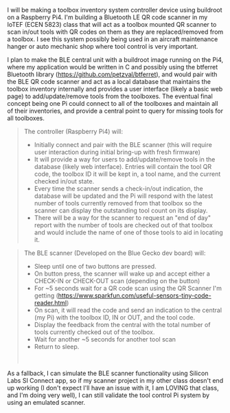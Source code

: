 
I will be making a toolbox inventory system controller device using buildroot on a Raspberry Pi4. I'm building a Bluetooth LE QR code scanner in my IoTEF (ECEN 5823) class that will act as a toolbox mounted QR scanner to scan in/out tools with QR codes on them as they are replaced/removed from a toolbox. I see this system possibly being used in an aircraft maintenance hanger or auto mechanic shop where tool control is very important. 

I plan to make the BLE central unit with a buildroot image running on the Pi4, where my application would be written in C and possibly using the btferret Bluetooth library (https://github.com/petzval/btferret), and would pair with the BLE QR code scanner and act as a local database that maintains the toolbox inventory internally and provides a user interface (likely a basic web page) to add/update/remove tools from the toolboxes. The eventual final concept being one Pi could connect to all of the toolboxes and maintain all of their inventories, and provide a central point to query for missing tools for all toolboxes.

>The controller (Raspberry Pi4) will:
> - Initially connect and pair with the BLE scanner (this will require user interaction during initial bring-up with fresh firmware)
> - It will provide a way for users to add/update/remove tools in the database (likely web interface). Entries will contain the tool QR code, the toolbox ID it will be kept in, a tool name, and the current checked in/out state.
> - Every time the scanner sends a check-in/out indication, the database will be updated and the Pi will respond with the latest number of tools currently removed from that toolbox so the scanner can display the outstanding tool count on its display.
> - There will be a way for the scanner to request an "end of day" report with the number of tools are checked out of that toolbox and would include the name of one of those tools to aid in locating it.


>The BLE scanner (Developed on the Blue Gecko dev board) will:<br>
> - Sleep until one of two buttons are pressed. 
> - On button press, the scanner will wake up and accept either a CHECK-IN or CHECK-OUT scan (depending on the button)
> - For ~5 seconds wait for a QR code scan using the QR Scanner I'm getting (https://www.sparkfun.com/useful-sensors-tiny-code-reader.html)
> - On scan, it will read the code and send an indication to the central (my Pi) with the toolbox ID, IN or OUT, and the tool code.
> - Display the feedback from the central with the total number of tools currently checked out of the toolbox.
> - Wait for another ~5 seconds for another tool scan
> - Return to sleep.
> <br>
As a fallback, I can simulate the BLE scanner functionality using Silicon Labs SI Connect app, so if my scanner project in my other class doesn't end up working (I don't expect I'll have an issue with it, I am LOVING that class, and I'm doing very well), I can still validate the tool control Pi system by using an emulated scanner.